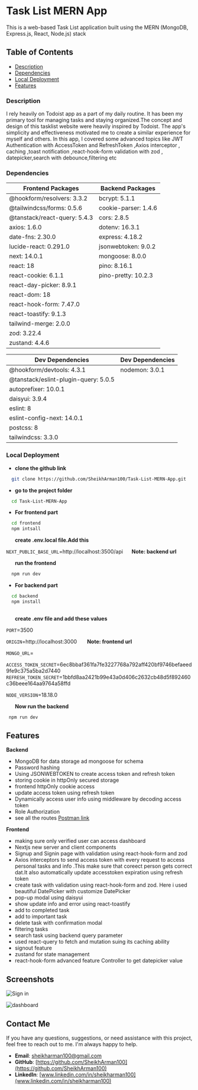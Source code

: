 
# Task List MERN App

This is a web-based Task List application built using the MERN (MongoDB, Express.js, React, Node.js) stack


## Table of Contents
- [Description](#description)
- [Dependencies](#dependencies)
- [Local Deployment](#deployment)
- [Features](#features)


### Description
I rely heavily on Todoist app as a part of my daily routine. It has been my primary tool for managing tasks and staying organized.The concept and design of this tasklist website were heavily inspired by Todoist. The app's simplicity and effectiveness motivated me to create a similar experience for myself and others.
In this app, I covered some advanced topics like JWT Authentication with AccessToken and RefreshToken ,Axios interceptor , caching ,toast notification ,react-hook-form validation with zod , datepicker,search with debounce,filtering etc









### Dependencies
| Frontend Packages           | Backend Packages        |
|-----------------------------|-------------------------|
| @hookform/resolvers: 3.3.2  | bcrypt: 5.1.1           |
| @tailwindcss/forms: 0.5.6   | cookie-parser: 1.4.6    |
| @tanstack/react-query: 5.4.3 | cors: 2.8.5             |
| axios: 1.6.0               | dotenv: 16.3.1          |
| date-fns: 2.30.0           | express: 4.18.2         |
| lucide-react: 0.291.0      | jsonwebtoken: 9.0.2     |
| next: 14.0.1              | mongoose: 8.0.0         |
| react: 18                  | pino: 8.16.1            |
| react-cookie: 6.1.1        | pino-pretty: 10.2.3     |
| react-day-picker: 8.9.1   |                         |
| react-dom: 18              |                         |
| react-hook-form: 7.47.0   |                         |
| react-toastify: 9.1.3     |                         |
| tailwind-merge: 2.0.0     |                         |
| zod: 3.22.4                |                         |
| zustand: 4.4.6             |                         |

| Dev Dependencies              | Dev Dependencies       |
|------------------------------|------------------------|
| @hookform/devtools: 4.3.1    | nodemon: 3.0.1        |
| @tanstack/eslint-plugin-query: 5.0.5 |                   |
| autoprefixer: 10.0.1         |                       |
| daisyui: 3.9.4               |                       |
| eslint: 8                    |                       |
| eslint-config-next: 14.0.1   |                       |
| postcss: 8                   |                       |
| tailwindcss: 3.3.0           |                       |

### Local Deployment
- __clone the github link__
```bash
  git clone https://github.com/SheikhArman100/Task-List-MERN-App.git
```
- __go to the project folder__
```bash
  cd Task-List-MERN-App
```
- __For frontend part__
```bash
  cd frontend
  npm intsall
```
&nbsp; &nbsp; &nbsp; __create .env.local file.Add this__

`NEXT_PUBLIC_BASE_URL`=http://localhost:3500/api &nbsp; &nbsp; &nbsp;**Note: backend url**

&nbsp; &nbsp; &nbsp; __run the frontend__
```bash
  npm run dev
```
- __For backend part__
```bash
  cd backend
  npm install
  
```
&nbsp; &nbsp; &nbsp; __create .env file  and add these values__

`PORT`=3500

`ORIGIN`=http://localhost:3000 &nbsp; &nbsp; &nbsp; **Note: frontend url**

`MONGO_URL`= 

`ACCESS_TOKEN_SECRET`=6ec8bbaf361fa7fe3227768a792aff420bf9746befaeed9fe9c375a5ba2d7440
`REFRESH_TOKEN_SECRET`=1bbfd8aa2421b99e43a0d406c2632cb48d5f892460c36beee164aa9764a58ffd

`NODE_VERSION`=18.18.0

&nbsp; &nbsp; &nbsp; __Now run the backend__
```bash
 npm run dev
```







## Features

__Backend__

- MongoDB for data storage ad mongoose for schema
- Password hashing
- Using JSONWEBTOKEN to create access token and refresh token
- storing cookie in httpOnly secured storage
- frontend httpOnly cookie access
- update access token using refresh token
- Dynamically access user info using middleware by decoding access token
- Role Authorization
- see all the routes [Postman link](https://warped-zodiac-72434.postman.co/workspace/New-Team-Workspace~492f40e7-418b-4f1a-ab4d-7ad4fd632812/collection/20344907-6dd3714d-aab2-415b-8551-324933421c80?action=share&creator=20344907)

__Frontend__
- making sure only verified user can access dashboard
- Nextjs new server and client components
- Signup and Signin page with validation using react-hook-form and zod
- Axios interceptors to send access token with every request to access personal tasks and info .This make sure that coreect person gets correct dat.It also automatically update accesstoken expiration using refresh token
- create task with validation using react-hook-form and zod. Here i used beautiful DatePicker with customize DatePicker
- pop-up modal using daisyui
- show update info and error using react-toastify
- add to completed task
- add to important task
- delete task with confirmation modal
- filtering tasks
- search task using backend query parameter
- used react-query to fetch and mutation suing its caching ability
- signout feature
- zustand for state management
- react-hook-form advanced feature Controller to get datepicker value




## Screenshots

![Sign in](https://drive.google.com/uc?export=view&id=1hvoI53Tv8fjtcafoiSUxuNocBwFIdUSG)

![dashboard](https://drive.google.com/uc?export=view&id=1MCXDh3aBhv_Rb_t1-kmlhfY-AW4sJOt-)




## Contact Me

If you have any questions, suggestions, or need assistance with this project, feel free to reach out to me. I'm always happy to help.

- **Email**: [sheikharman100@gmail.com](sheikharman100@gmail.com)
- **GitHub**: [https://github.com/SheikhArman100](https://github.com/SheikhArman100)
- **LinkedIn**: [www.linkedin.com/in/sheikharman100](www.linkedin.com/in/sheikharman100)

